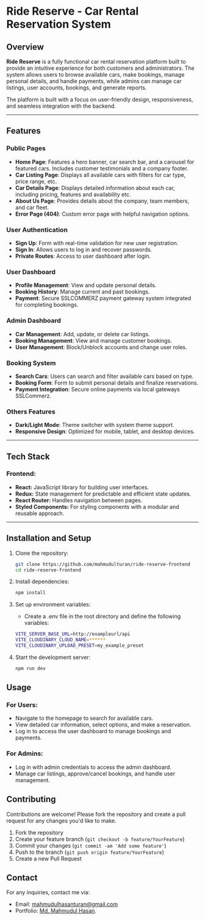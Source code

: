 # Ride Reserve - Car Rental Reservation System

## Overview

**Ride Reserve** is a fully functional car rental reservation platform built to provide an intuitive experience for both customers and administrators. The system allows users to browse available cars, make bookings, manage personal details, and handle payments, while admins can manage car listings, user accounts, bookings, and generate reports.

The platform is built with a focus on user-friendly design, responsiveness, and seamless integration with the backend.

---

## Features

### Public Pages
- **Home Page**: Features a hero banner, car search bar, and a carousel for featured cars. Includes customer testimonials and a company footer.
- **Car Listing Page**: Displays all available cars with filters for car type, price range, etc.
- **Car Details Page**: Displays detailed information about each car, including pricing, features and availability etc.
- **About Us Page**: Provides details about the company, team members, and car fleet.
- **Error Page (404)**: Custom error page with helpful navigation options.

### User Authentication
- **Sign Up**: Form with real-time validation for new user registration.
- **Sign In**: Allows users to log in and recover passwords.
- **Private Routes**: Access to user dashboard after login.

### User Dashboard
- **Profile Management**: View and update personal details.
- **Booking History**: Manage current and past bookings.
- **Payment**: Secure SSLCOMMERZ payment gateway system integrated for completing bookings.

### Admin Dashboard
- **Car Management**: Add, update, or delete car listings.
- **Booking Management**: View and manage customer bookings.
- **User Management**: Block/Unblock accounts and change user roles.

### Booking System
- **Search Cars**: Users can search and filter available cars based on type.
- **Booking Form**: Form to submit personal details and finalize reservations.
- **Payment Integration**: Secure online payments via local gateways SSLCommerz.

### Others Features
- **Dark/Light Mode**: Theme switcher with system theme support.
- **Responsive Design**: Optimized for mobile, tablet, and desktop devices.

---

## Tech Stack

### Frontend:
- **React:** JavaScript library for building user interfaces.
- **Redux:** State management for predictable and efficient state updates.
- **React Router:** Handles navigation between pages.
- **Styled Components:** For styling components with a modular and reusable approach.

---

## Installation and Setup

1. Clone the repository:
   ```bash
   git clone https://github.com/mahmudulturan/ride-reserve-frontend
   cd ride-reserve-frontend
   ```
2. Install dependencies:
   ```bash
   npm install
    ```

3. Set up environment variables:
    - Create a .env file in the root directory and define the following variables:
   ```bash
   VITE_SERVER_BASE_URL=http://exampleurl/api
   VITE_CLOUDINARY_CLOUD_NAME=******
   VITE_CLOUDINARY_UPLOAD_PRESET=my_example_preset
   ```

4. Start the development server:
   ```bash
   npm run dev
   ```

## Usage
### For Users:
- Navigate to the homepage to search for available cars.
- View detailed car information, select options, and make a reservation.
- Log in to access the user dashboard to manage bookings and payments.
### For Admins:
- Log in with admin credentials to access the admin dashboard.
- Manage car listings, approve/cancel bookings, and handle user management.

## Contributing

Contributions are welcome! Please fork the repository and create a pull request for any changes you'd like to make.

1. Fork the repository
2. Create your feature branch (`git checkout -b feature/YourFeature`)
3. Commit your changes (`git commit -am 'Add some feature'`)
4. Push to the branch (`git push origin feature/YourFeature`)
5. Create a new Pull Request


## Contact
For any inquiries, contact me via:

- Email: mahmudulhasanturan@gmail.com
- Portfolio: [Md. Mahmudul Hasan](https://mahmudulturan.dev "Visit my portfolio.").